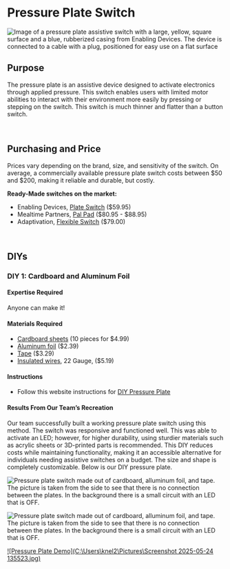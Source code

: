 # Pressure Plate Switch

![Image of a pressure plate assistive switch with a large, yellow, square surface and a blue, rubberized casing from Enabling Devices. The device is connected to a cable with a plug, positioned for easy use on a flat surface](https://github.com/user-attachments/assets/92248d25-cc24-420b-8e65-6773307a51d8)

## Purpose

The pressure plate is an assistive device designed to activate electronics through applied pressure. This switch enables users with limited motor abilities to interact with their environment more easily by pressing or stepping on the switch. This switch is much thinner and flatter than a button switch.

<br>

## Purchasing and Price

Prices vary depending on the brand, size, and sensitivity of the switch. On average, a commercially available pressure plate switch costs between $50 and $200, making it reliable and durable, but costly.

**Ready-Made switches on the market:**

* Enabling Devices, [Plate Switch](https://enablingdevices.com/product/plate-switches/) ($59.95)  
* Mealtime Partners, [Pal Pad](https://www.mealtimepartners.com/products/adaptive_switches/pal_pad_adaptive_switches.htm) ($80.95 \- $88.95)  
* Adaptivation, [Flexible Switch](https://www.adaptivation.com/product-page/flexible-switch) ($79.00)

<br>

## DIYs

### **DIY 1: Cardboard and Aluminum Foil**

#### Expertise Required

Anyone can make it\!

#### Materials Required

* [Cardboard sheets](https://amazon.com/dp/B0B6GK2MFD) (10 pieces for $4.99)  
* [Aluminum foil](https://amazon.com/dp/B005GPJCHQ) ($2.39)  
* [Tape](https://www.fredmeyer.com/p/scotch-shipping-heavy-duty-packaging-tape/0005113164204) ($3.29)  
* [Insulated wires](https://amazon.com/dp/B0B9JCJMNP), 22 Gauge, ($5.19)

#### Instructions

* Follow this website instructions for [DIY Pressure Plate](https://www.instructables.com/Use-a-DIY-Pressure-Plate-Switch-to-Automate-Your-H/)

#### Results From Our Team’s Recreation

Our team successfully built a working pressure plate switch using this method. The switch was responsive and functioned well. This was able to activate an LED; however, for higher durability, using sturdier materials such as acrylic sheets or 3D-printed parts is recommended. This DIY reduces costs while maintaining functionality, making it an accessible alternative for individuals needing assistive switches on a budget. The size and shape is completely customizable. Below is our DIY pressure plate. 

![Pressure plate switch made out of cardboard, alluminum foil, and tape. The picture is taken from the side to see that there is no connection between the plates. In the background there is a small circuit with an LED that is OFF.](https://github.com/user-attachments/assets/44852e6c-4535-4e4c-9e88-79dd4665cf60)

![Pressure plate switch made out of cardboard, alluminum foil, and tape. The picture is taken from the side to see that there is no connection between the plates. In the background there is a small circuit with an LED that is OFF.](https://github.com/user-attachments/assets/31fb2a82-c60a-44cb-b6c7-d5e258dc0736)

[![Pressure Plate Demo](C:\Users\knel2\Pictures\Screenshot 2025-05-24 135523.jpg)](https://youtube.com/embed/pPPygJrqFEM)
